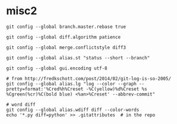 misc2
====

    git config --global branch.master.rebase true

    git config --global diff.algorithm patience

    git config --global merge.conflictstyle diff3

    git config --global alias.st "status --short --branch"
    
    git config --global gui.encoding utf-8

    # from http://fredkschott.com/post/2014/02/git-log-is-so-2005/
    git config --global alias.lg "log --color --graph --pretty=format:'%Cred%h%Creset -%C(yellow)%d%Creset %s %Cgreen(%cr)%C(bold blue) <%an>%Creset' --abbrev-commit"

    # word diff
    git config --global alias.wdiff diff --color-words
    echo '*.py diff=python' >> .gitattributes  # in the repo
